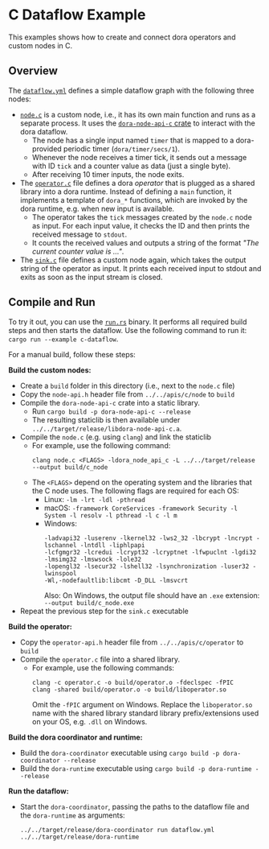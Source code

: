 # C Dataflow Example

This examples shows how to create and connect dora operators and custom nodes in C.

## Overview

The [`dataflow.yml`](./dataflow.yml) defines a simple dataflow graph with the following three nodes:

- [`node.c`](./node.c) is a custom node, i.e., it has its own main function and runs as a separate process. It uses the [`dora-node-api-c` crate](../../apis/c/node/) to interact with the dora dataflow.
  - The node has a single input named `timer` that is mapped to a dora-provided periodic timer (`dora/timer/secs/1`).
  - Whenever the node receives a timer tick, it sends out a message with ID `tick` and a counter value as data (just a single byte).
  - After receiving 10 timer inputs, the node exits.
- The [`operator.c`](./operator.c) file defines a dora _operator_ that is plugged as a shared library into a dora runtime. Instead of defining a `main` function, it implements a template of `dora_*` functions, which are invoked by the dora runtime, e.g. when new input is available.
  - The operator takes the `tick` messages created by the `node.c` node as input. For each input value, it checks the ID and then prints the received message to `stdout`.
  - It counts the received values and outputs a string of the format _"The current counter value is ..."_.
- The [`sink.c`](./sink.c) file defines a custom node again, which takes the output string of the operator as input. It prints each received input to stdout and exits as soon as the input stream is closed.

## Compile and Run

To try it out, you can use the [`run.rs`](./run.rs) binary. It performs all required build steps and then starts the dataflow. Use the following command to run it: `cargo run --example c-dataflow`.

For a manual build, follow these steps:

**Build the custom nodes:**

- Create a `build` folder in this directory (i.e., next to the `node.c` file)
- Copy the `node-api.h` header file from `../../apis/c/node` to `build`
- Compile the `dora-node-api-c` crate into a static library.
  - Run `cargo build -p dora-node-api-c --release`
  - The resulting staticlib is then available under `../../target/release/libdora-node-api-c.a`.
- Compile the `node.c` (e.g. using `clang`) and link the staticlib
  - For example, use the following command:
    ```
    clang node.c <FLAGS> -ldora_node_api_c -L ../../target/release --output build/c_node
    ```
  - The `<FLAGS>` depend on the operating system and the libraries that the C node uses. The following flags are required for each OS:
    - Linux: `-lm -lrt -ldl -pthread`
    - macOS: `-framework CoreServices -framework Security -l System -l resolv -l pthread -l c -l m`
    - Windows:
      ```
      -ladvapi32 -luserenv -lkernel32 -lws2_32 -lbcrypt -lncrypt -lschannel -lntdll -liphlpapi
      -lcfgmgr32 -lcredui -lcrypt32 -lcryptnet -lfwpuclnt -lgdi32 -lmsimg32 -lmswsock -lole32
      -lopengl32 -lsecur32 -lshell32 -lsynchronization -luser32 -lwinspool
      -Wl,-nodefaultlib:libcmt -D_DLL -lmsvcrt
      ```
      Also: On Windows, the output file should have an `.exe` extension: `--output build/c_node.exe`
- Repeat the previous step for the `sink.c` executable

**Build the operator:**

- Copy the `operator-api.h` header file from `../../apis/c/operator` to `build`
- Compile the `operator.c` file into a shared library.
  - For example, use the following commands:
    ```
    clang -c operator.c -o build/operator.o -fdeclspec -fPIC
    clang -shared build/operator.o -o build/liboperator.so
    ```
    Omit the `-fPIC` argument on Windows. Replace the `liboperator.so` name with the shared library standard library prefix/extensions used on your OS, e.g. `.dll` on Windows.

**Build the dora coordinator and runtime:**

- Build the `dora-coordinator` executable using `cargo build -p dora-coordinator --release`
- Build the `dora-runtime` executable using `cargo build -p dora-runtime --release`

**Run the dataflow:**

- Start the `dora-coordinator`, passing the paths to the dataflow file and the `dora-runtime` as arguments:

  ```
  ../../target/release/dora-coordinator run dataflow.yml ../../target/release/dora-runtime
  ```

